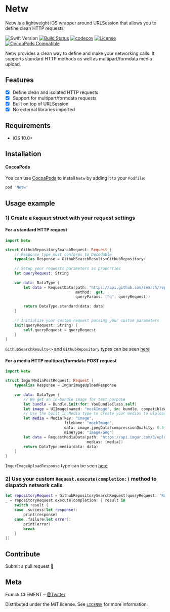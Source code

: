 # Netw
Netw is a lightweight iOS wrapper around URLSession that allows you to define clean HTTP requests

![Swift Version](https://img.shields.io/badge/Swift-5.0.1-F16D39.svg?style=flat)
[![Build Status](https://travis-ci.org/franckclement/Netw.svg?branch=master)](https://travis-ci.org/franckclement/Netw)
[![codecov](https://codecov.io/gh/franckclement/Netw/branch/master/graph/badge.svg)](https://codecov.io/gh/franckclement/Netw)
[![License][license-image]][license-url]
[![CocoaPods Compatible](https://img.shields.io/cocoapods/v/Netw)](https://cocoapods.org/pods/Netw)

Netw provides a clean way to define and make your networking calls. It supports standard HTTP methods as well as multipart/formdata media upload.

## Features

- [x] Define clean and isolated HTTP requests
- [x] Support for multipart/formdata requests 
- [x] Built on top of URLSession
- [x] No external libraries imported

## Requirements

- iOS 10.0+

## Installation

#### CocoaPods
You can use [CocoaPods](http://cocoapods.org/) to install `Netw` by adding it to your `Podfile`:

```ruby
pod 'Netw'
```

## Usage example

### 1) Create a `Request` struct with your request settings

#### For a standard HTTP request

```swift
import Netw

struct GithubRepositorySearchRequest: Request {
    // Response type must conforms to Decodable
    typealias Response = GithubSearchResults<GithubRepository>
    
    // Setup your requests parameters as properties
    let queryRequest: String
    
    var data: DataType {
        let data = RequestData(path: "https://api.github.com/search/repositories",
                               method: .get,
                               queryParams: ["q": queryRequest])
        
        return DataType.standard(data: data)
    }
    
    // Initialize your custom request passing your custom parameters
    init(queryRequest: String) {
        self.queryRequest = queryRequest
    }
}
```

`GithubSearchResults<>` and `GithubRepository` types can be seen [here](https://github.com/franckclement/Netw/tree/master/NetwTests/GithubAPI/Model)

#### For a media HTTP multipart/formdata POST request

```swift
import Netw

struct ImgurMediaPostRequest: Request {
    typealias Response = ImgurImageUploadResponse
    
    var data: DataType {
        // We get an in-bundle image for test purpose
        let bundle = Bundle.init(for: YouBundleClass.self)
        let image = UIImage(named: "mockImage", in: bundle, compatibleWith: nil)!
        // Use the built in Media type to create your medias to ulpload
        let media = Media(key: "image",
                          fileName: "mockImage",
                          data: image.jpegData(compressionQuality: 0.5)!,
                          mimeType: "image/png")
        let data = RequestMediaData(path: "https://api.imgur.com/3/upload",
                                    medias: [media])
        return DataType.media(data: data)
    }
}
```

`ImgurImageUploadResponse` type can be seen [here](https://github.com/franckclement/Netw/tree/master/NetwTests/GithubAPI/Model)

### 2) Use your custom `Request.execute(completion:)` method to dispatch network calls

```swift
let repositoryRequest = GithubRepositorySearchRequest(queryRequest: "RxSwift")
_ = repositoryRequest.execute(completion: { result in
    switch result {
    case .success(let response):
        print(response)
    case .failure(let error):
        print(error)
        break
    }
})
```

## Contribute

Submit a pull request 🚀

## Meta

Franck CLEMENT – [@Twitter](https://twitter.com/Francklement)

Distributed under the MIT license. See [``LICENSE``](https://github.com/franckclement/Netw/blob/master/LICENSE) for more information.

[license-image]: https://img.shields.io/badge/License-MIT-blue.svg
[license-url]: LICENSE
